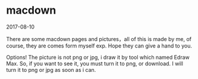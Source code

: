 # macdown
2017-08-10

There are some macdown pages and pictures，all of this is made by me, of course, they are comes form myself exp.
Hope they can give a hand to you.

Options!
The picture is not png or jpg, i draw it by tool which named Edraw Max. So, if you want to see it, you must turn it to png, or download. I will turn it to png or jpg as soon as i can. 
